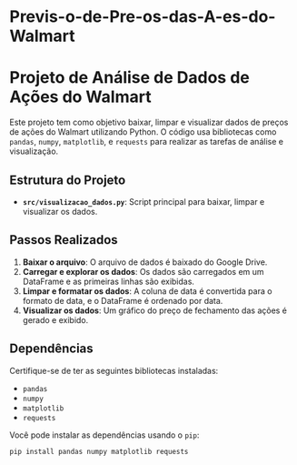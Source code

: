 # Previs-o-de-Pre-os-das-A-es-do-Walmart
# Projeto de Análise de Dados de Ações do Walmart

Este projeto tem como objetivo baixar, limpar e visualizar dados de preços de ações do Walmart utilizando Python. O código usa bibliotecas como `pandas`, `numpy`, `matplotlib`, e `requests` para realizar as tarefas de análise e visualização.

## Estrutura do Projeto

- **`src/visualizacao_dados.py`**: Script principal para baixar, limpar e visualizar os dados.

## Passos Realizados

1. **Baixar o arquivo**: O arquivo de dados é baixado do Google Drive.
2. **Carregar e explorar os dados**: Os dados são carregados em um DataFrame e as primeiras linhas são exibidas.
3. **Limpar e formatar os dados**: A coluna de data é convertida para o formato de data, e o DataFrame é ordenado por data.
4. **Visualizar os dados**: Um gráfico do preço de fechamento das ações é gerado e exibido.

## Dependências

Certifique-se de ter as seguintes bibliotecas instaladas:

- `pandas`
- `numpy`
- `matplotlib`
- `requests`

Você pode instalar as dependências usando o `pip`:

```bash
pip install pandas numpy matplotlib requests
